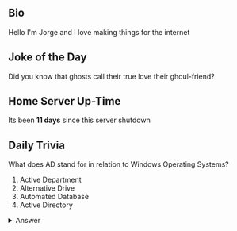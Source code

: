 ## Bio

Hello I'm Jorge and I love making things for the internet

## Joke of the Day

Did you know that ghosts call their true love their ghoul-friend?

## Home Server Up-Time

Its been **11 days** since this server shutdown


## Daily Trivia

What does AD stand for in relation to Windows Operating Systems? 
 1. Active Department
 2. Alternative Drive
 3. Automated Database
 4. Active Directory

<details>
  <summary>Answer</summary>
  Active Directory
</details>
